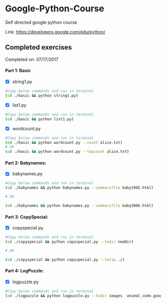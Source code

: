 # Google-Python-Course
Self directed google python course

Link: https://developers.google.com/edu/python/

## Completed exercises

Completed on: 07/17/2017

#### Part 1: Basic
- [x] string1.py
```sh
#Copy below commands and run in terminal
(cd ./basic && python string1.py)
```
- [x] list1.py
```sh
#Copy below commands and run in terminal
(cd ./basic && python list1.py)
```
- [x] wordcount.py
```sh
#Copy below commands and run in terminal
(cd ./basic && python wordcount.py --count alice.txt)
# OR
(cd ./basic && python wordcount.py --topcount alice.txt)
```

#### Part 2: Babynames:
- [x] babynames.py

```sh
#Copy below commands and run in terminal
(cd ./babynames && python babynames.py --summaryfile baby1992.html)

# OR

(cd ./babynames && python babynames.py --summaryfile baby2006.html)
```

#### Part 3: CopySpecial:
- [x] copyspecial.py

```sh
#Copy below commands and run in terminal
(cd ./copyspecial && python copyspecial.py --todir newDir)

# OR

(cd ./copyspecial && python copyspecial.py --tozip ./)
```

#### Part 4: LogPuzzle:
- [x] logpuzzle.py

```sh
#Copy below commands and run in terminal
(cd ./logpuzzle && python logpuzzle.py --todir images  animal_code.google.com)
```
